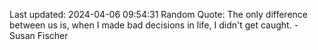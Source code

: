 Last updated: 2024-04-06 09:54:31
Random Quote: The only difference between us is, when I made bad decisions in life, I didn't get caught. - Susan Fischer